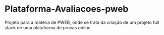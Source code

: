 # Plataforma-Avaliacoes-pweb
Projeto para a matéria de PWEB, onde se trata da criação de um projeto full stack de uma plataforma de provas online
